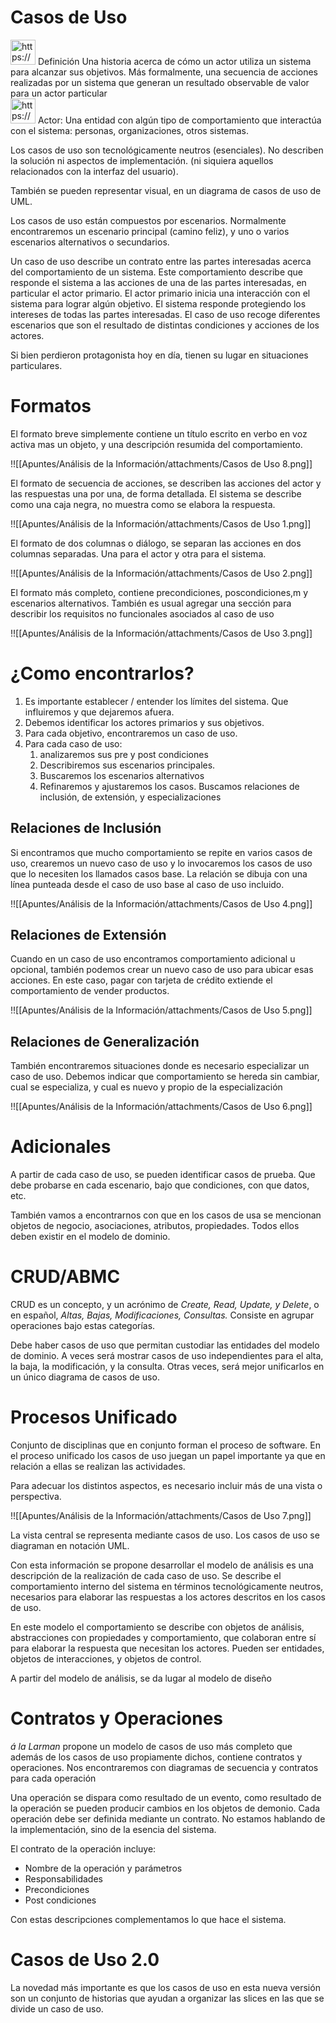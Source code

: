 # Casos de Uso

<aside>
<img src="https://www.notion.so/icons/hashtag_gray.svg" alt="https://www.notion.so/icons/hashtag_gray.svg" width="40px" /> Definición Una historia acerca de cómo un actor utiliza un sistema para alcanzar sus objetivos. Más formalmente, una secuencia de acciones realizadas por un sistema que generan un resultado observable de valor para un actor particular

</aside>

<aside>
<img src="https://www.notion.so/icons/hashtag_gray.svg" alt="https://www.notion.so/icons/hashtag_gray.svg" width="40px" /> Actor: Una entidad con algún tipo de comportamiento que interactúa con el sistema: personas, organizaciones, otros sistemas.

</aside>

Los casos de uso son tecnológicamente neutros (esenciales). No describen la solución ni aspectos de implementación. (ni siquiera aquellos relacionados con la interfaz del usuario).

También se pueden representar visual, en un diagrama de casos de uso de UML.

Los casos de uso están compuestos por escenarios. Normalmente encontraremos un escenario principal (camino feliz), y uno o varios escenarios alternativos o secundarios.

Un caso de uso describe un contrato entre las partes interesadas acerca del comportamiento de un sistema. Este comportamiento describe que responde el sistema a las acciones de una de las partes interesadas, en particular el actor primario. El actor primario inicia una interacción con el sistema para lograr algún objetivo. El sistema responde protegiendo los intereses de todas las partes interesadas. El caso de uso recoge diferentes escenarios que son el resultado de distintas condiciones y acciones de los actores.

Si bien perdieron protagonista hoy en día, tienen su lugar en situaciones particulares.

# Formatos

El formato breve simplemente contiene un título escrito en verbo en voz activa mas un objeto, y una descripción resumida del comportamiento.

!![[Apuntes/Análisis de la Información/attachments/Casos de Uso 8.png]]

El formato de secuencia de acciones, se describen las acciones del actor y las respuestas una por una, de forma detallada. El sistema se describe como una caja negra, no muestra como se elabora la respuesta.

!![[Apuntes/Análisis de la Información/attachments/Casos de Uso 1.png]]

El formato de dos columnas o diálogo, se separan las acciones en dos columnas separadas. Una para el actor y otra para el sistema.

!![[Apuntes/Análisis de la Información/attachments/Casos de Uso 2.png]]

El formato más completo, contiene precondiciones, poscondiciones,m y escenarios alternativos. También es usual agregar una sección para describir los requisitos no funcionales asociados al caso de uso

!![[Apuntes/Análisis de la Información/attachments/Casos de Uso 3.png]]

# ¿Como encontrarlos?

1. Es importante establecer / entender los límites del sistema. Que influiremos y que dejaremos afuera.
2. Debemos identificar los actores primarios y sus objetivos. 
3. Para cada objetivo, encontraremos un caso de uso. 
4. Para cada caso de uso:
    1. analizaremos sus pre y post condiciones
    2. Describiremos sus escenarios principales.
    3. Buscaremos los escenarios alternativos
    4. Refinaremos y ajustaremos los casos. Buscamos relaciones de inclusión, de extensión, y especializaciones

## Relaciones de Inclusión

Si encontramos que mucho comportamiento se repite en varios casos de uso, crearemos un nuevo caso de uso y lo invocaremos los casos de uso que lo necesiten los llamados casos base. La relación se dibuja con una línea punteada desde el caso de uso base al caso de uso incluido.

!![[Apuntes/Análisis de la Información/attachments/Casos de Uso 4.png]]

## Relaciones de Extensión

Cuando en un caso de uso encontramos comportamiento adicional u opcional, también podemos crear un nuevo caso de uso para ubicar esas acciones. En este caso, pagar con tarjeta de crédito extiende el comportamiento de vender productos.

!![[Apuntes/Análisis de la Información/attachments/Casos de Uso 5.png]]

## Relaciones de Generalización

También encontraremos situaciones donde es necesario especializar un caso de uso. Debemos indicar que comportamiento se hereda sin cambiar, cual se especializa, y cual es nuevo y propio de la especialización

!![[Apuntes/Análisis de la Información/attachments/Casos de Uso 6.png]]

# Adicionales

A partir de cada caso de uso, se pueden identificar casos de prueba. Que debe probarse en cada escenario, bajo que condiciones, con que datos, etc.

También vamos a encontrarnos con que en los casos de usa se mencionan objetos de negocio, asociaciones, atributos, propiedades. Todos ellos deben existir en el modelo de dominio.

# CRUD/ABMC

CRUD es un concepto, y un acrónimo de *Create, Read, Update, y Delete*, o en español, *Altas, Bajas, Modificaciones, Consultas.* Consiste en agrupar operaciones bajo estas categorías.

Debe haber casos de uso que permitan custodiar las entidades del modelo de dominio. A veces será mostrar casos de uso independientes para el alta, la baja, la modificación, y la consulta. Otras veces, será mejor unificarlos en un único diagrama de casos de uso.

# Procesos Unificado

Conjunto de disciplinas que en conjunto forman el proceso de software. En el proceso unificado los casos de uso juegan un papel importante ya que en relación a ellas se realizan las actividades.

Para adecuar los distintos aspectos, es necesario incluir más de una vista o perspectiva.

!![[Apuntes/Análisis de la Información/attachments/Casos de Uso 7.png]]

La vista central se representa mediante casos de uso. Los casos de uso se diagraman en notación UML. 

Con esta información se propone desarrollar el modelo de análisis es una descripción de la realización de cada caso de uso. Se describe el comportamiento interno del sistema en términos tecnológicamente neutros, necesarios para elaborar las respuestas a los actores descritos en los casos de uso.

En este modelo el comportamiento se describe con objetos de análisis, abstracciones con propiedades y comportamiento, que colaboran entre sí para elaborar la respuesta que necesitan los actores. Pueden ser entidades, objetos de interacciones, y objetos de control.

A partir del modelo de análisis, se da lugar al modelo de diseño

# Contratos y Operaciones

*á la Larman* propone un modelo de casos de uso más completo que además de los casos de uso propiamente dichos, contiene contratos y operaciones. Nos encontraremos con diagramas de secuencia y contratos para cada operación

Una operación se dispara como resultado de un evento, como resultado de la operación se pueden producir cambios en los objetos de demonio. Cada operación debe ser definida mediante un contrato. No estamos hablando de la implementación, sino de la esencia del sistema.

El contrato de la operación incluye:

- Nombre de la operación y parámetros
- Responsabilidades
- Precondiciones
- Post condiciones

Con estas descripciones complementamos lo que hace el sistema.

# Casos de Uso 2.0

La novedad más importante es que los casos de uso en esta nueva versión son un conjunto de historias que ayudan a organizar las slices en las que se divide un caso de uso.